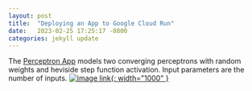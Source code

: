 ```yaml
---
layout: post
title:  "Deploying an App to Google Cloud Run"
date:   2023-02-25 17:25:17 -0800
categories: jekyll update
---
```

The [Perceptron App](https://aperceptron-cwilgtx4fa-uc.a.run.app) models two converging perceptrons with random weights and heviside step function activation. Input parameters are the number of inputs.
[![image link](/assets/perceptron.png){: width="1000" }](https://aperceptron-cwilgtx4fa-uc.a.run.app)

 